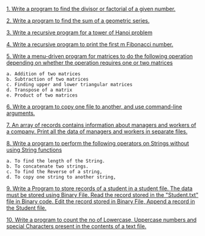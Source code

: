 [1. Write a program to find the divisor or factorial of a given number.](https://github.com/ishaanbedi/ipu-c-programs-first-year/blob/main/1.c)

[2. Write a program to find the sum of a geometric series.](https://github.com/ishaanbedi/ipu-c-programs-first-year/blob/main/2.c)

[3. Write a recursive program for a tower of Hanoi problem](https://github.com/ishaanbedi/ipu-c-programs-first-year/blob/main/3.c)

[4. Write a recursive program to print the first m Fibonacci number.](https://github.com/ishaanbedi/ipu-c-programs-first-year/blob/main/4.c)

[5. Write a menu-driven program for matrices to do the following operation depending on whether the operation requires one or two matrices](https://github.com/ishaanbedi/ipu-c-programs-first-year/blob/main/5.c)

    a. Addition of two matrices
    b. Subtraction of two matrices
    c. Finding upper and lower triangular matrices
    d. Transpose of a matrix
    e. Product of two matrices
[6. Write a program to copy one file to another, and use command-line arguments.](https://github.com/ishaanbedi/ipu-c-programs-first-year/blob/main/6.c)

[7. An array of records contains information about managers and workers of a company. Print all the data of managers and workers in separate files.](https://github.com/ishaanbedi/ipu-c-programs-first-year/blob/main/7.c)

[8. Write a program to perform the following operators on Strings without using String functions](https://github.com/ishaanbedi/ipu-c-programs-first-year/tree/main/8)

    a. To find the length of the String.
    b. To concatenate two strings.
    c. To find the Reverse of a string,
    d. To copy one string to another string,

[9. Write a Program to store records of a student in a student file. The data must be stored using Binary File. Read the record stored in the "Student.txt" file in Binary code. Edit the record stored in Binary File, Append a record in the Student file.](https://github.com/ishaanbedi/ipu-c-programs-first-year/blob/main/9.c)

[10. Write a program to count the no of Lowercase, Uppercase numbers and special Characters present in the contents of a text file.](https://github.com/ishaanbedi/ipu-c-programs-first-year/blob/main/10.c)

